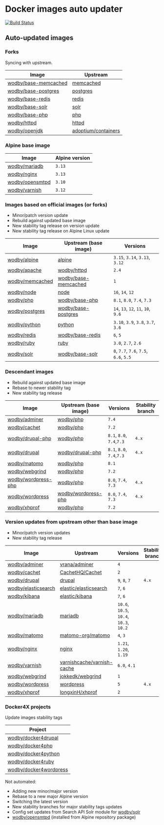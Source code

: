 # Docker images auto updater

[![Build Status](https://github.com/wodby/images/workflows/Update/badge.svg)](https://github.com/wodby/images/actions)

## Auto-updated images

### Forks

Syncing with upstream.

| Image                  | Upstream              |
|------------------------|-----------------------|
| [wodby/base-memcached] | [memcached]           |
| [wodby/base-postgres]  | [postgres]            |
| [wodby/base-redis]     | [redis]               |
| [wodby/base-solr]      | [solr]                |
| [wodby/base-php]       | [php]                 |
| [wodby/httpd]          | [httpd]               |
| [wodby/openjdk]        | [adoptium/containers] |

### Alpine base image

| Image             | Alpine version |
|-------------------|----------------|
| [wodby/mariadb]   | `3.13`         |
| [wodby/nginx]     | `3.13`         |
| [wodby/opensmtpd] | `3.10`         |
| [wodby/varnish]   | `3.12`         |

### Images based on official images (or forks)

- Minor/patch version update
- Rebuild against updated base image
- New stability tag release on version update
- New stability tag release on Alpine Linux update

| Image             | Upstream (base image)  | Versions                               |
|-------------------|------------------------|----------------------------------------|
| [wodby/alpine]    | [alpine]               | `3.15`, `3.14`, `3.13`, `3.12`         |
| [wodby/apache]    | [wodby/httpd]          | `2.4`                                  |
| [wodby/memcached] | [wodby/base-memcached] | `1`                                    |
| [wodby/node]      | [node]                 | `16`, `14`, `12`                       |
| [wodby/php]       | [wodby/base-php]       | `8.1`, `8.0`, `7.4`, `7.3`             |
| [wodby/postgres]  | [wodby/base-postgres]  | `14`, `13`, `12`, `11`, `10`, `9.6`    |
| [wodby/python]    | [python]               | `3.10`, `3.9`, `3.8`, `3.7`, `3.6`     |
| [wodby/redis]     | [wodby/base-redis]     | `6`, `5`                               |
| [wodby/ruby]      | [ruby]                 | `3.0`, `2.7`, `2.6`                    |
| [wodby/solr]      | [wodby/base-solr]      | `8`, `7.7`, `7.6`, `7.5`, `6.6`, `5.5` |

### Descendant images

- Rebuild against updated base image
- Rebase to newer stability tag
- New stability tag release

| Image                 | Upstream (base image) | Versions                  | Stability branch |
|-----------------------|-----------------------|---------------------------|------------------|
| [wodby/adminer]       | [wodby/php]           | `7.4`                     |                  |
| [wodby/cachet]        | [wodby/php]           | `7.2`                     |                  |
| [wodby/drupal-php]    | [wodby/php]           | `8.1`, `8.0`, `7.4`,`7.3` | `4.x`            |
| [wodby/drupal]        | [wodby/drupal-php]    | `8.1`, `8.0`, `7.4`,`7.3` | `4.x`            |
| [wodby/matomo]        | [wodby/php]           | `8.1`                     |                  |
| [wodby/webgrind]      | [wodby/php]           | `7.2`                     |                  |
| [wodby/wordpress-php] | [wodby/php]           | `8.0`, `7.4`, `7.3`       | `4.x`            |
| [wodby/wordpress]     | [wodby/wordpress-php] | `8.0`, `7.4`, `7.3`       | `4.x`            |
| [wodby/xhprof]        | [wodby/php]           | `7.2`                     |                  |

### Version updates from upstream other than base image

- Minor/patch version updates
- New stability tag release

| Image                 | Upstream                     | Versions                               | Stability branch |
|-----------------------|------------------------------|----------------------------------------|------------------|
| [wodby/adminer]       | [vrana/adminer]              | `4`                                    |                  |
| [wodby/cachet]        | [CachetHQ/Cachet]            | `2`                                    |                  |
| [wodby/drupal]        | [drupal]                     | `9`, `8`, `7`                          | `4.x`            |
| [wodby/elasticsearch] | [elastic/elasticsearch]      | `7`, `6`                               |                  |
| [wodby/kibana]        | [elastic/kibana]             | `7`, `6`                               |                  |
| [wodby/mariadb]       | [mariadb]                    | `10.6`, `10.5`, `10.4`, `10.3`, `10.2` |                  |
| [wodby/matomo]        | [matomo-org/matomo]          | `4`, `3`                               |                  |
| [wodby/nginx]         | [nginx]                      | `1.21`, `1.20`, `1.19`                 |                  |
| [wodby/varnish]       | [varnishcache/varnish-cache] | `6.0`, `4.1`                           |                  |
| [wodby/webgrind]      | [jokkedk/webgrind]           | `1`                                    |                  |
| [wodby/wordpress]     | [wordpress]                  | `5`                                    | `4.x`            |
| [wodby/xhprof]        | [longxinH/xhprof]            | `2`                                    |                  |

### Docker4X projects

Update images stability tags

| Project                  |
|--------------------------|
| [wodby/docker4drupal]    |
| [wodby/docker4php]       |
| [wodby/docker4python]    |
| [wodby/docker4ruby]      |
| [wodby/docker4wordpress] |

Not automated:

- Adding new minor/major version
- Rebase to a new major Alpine version
- Switching the latest version
- New stability branches for major stability tags updates
- Config set updates from Search API Solr module for [wodby/solr]
- [wodby/opensmtpd] (installed from Alpine repository package)

[adoptium/containers]: https://github.com/adoptium/containers

[alpine]: https://github.com/gliderlabs/docker-alpine

[CachetHQ/Cachet]: https://github.com/CachetHQ/Cachet

[drupal]: https://github.com/drupal/drupal

[elastic/elasticsearch]: https://github.com/elastic/elasticsearch

[elastic/kibana]: https://github.com/elastic/kibana

[httpd]: https://github.com/docker-library/httpd

[jokkedk/webgrind]: https://github.com/jokkedk/webgrind

[mariadb]: https://github.com/docker-library/mariadb

[matomo-org/matomo]: https://github.com/matomo-org/matomo

[memcached]: https://github.com/docker-library/memcached

[nginx]: https://github.com/docker-library/nginx

[node]: https://github.com/docker-library/node

[php]: https://github.com/docker-library/php

[postgres]: https://github.com/docker-library/postgres

[python]: https://github.com/docker-library/python

[redis]: https://github.com/docker-library/redis

[ruby]: https://github.com/docker-library/ruby

[solr]: https://github.com/docker-library/solr

[varnishcache/varnish-cache]: https://github.com/varnishcache/varnish-cache

[vrana/adminer]: https://github.com/vrana/adminer

[longxinH/xhprof]: https://github.com/longxinH/xhprof

[wodby/adminer]: https://github.com/wodby/adminer

[wodby/alpine]: https://github.com/wodby/alpine

[wodby/apache]: https://github.com/wodby/apache

[wodby/base-memcached]: https://github.com/wodby/base-memcached

[wodby/base-postgres]: https://github.com/wodby/base-postgres

[wodby/base-php]: https://github.com/wodby/base-php

[wodby/base-redis]: https://github.com/wodby/base-redis

[wodby/base-solr]: https://github.com/wodby/base-solr

[wodby/cachet]: https://github.com/wodby/cachet

[wodby/docker4drupal]: https://github.com/wodby/docker4drupal

[wodby/docker4php]: https://github.com/wodby/docker4php

[wodby/docker4python]: https://github.com/wodby/docker4python

[wodby/docker4ruby]: https://github.com/wodby/docker4ruby

[wodby/docker4wordpress]: https://github.com/wodby/docker4wordpress

[wodby/drupal-php]: https://github.com/wodby/drupal-php

[wodby/drupal]: https://github.com/wodby/drupal

[wodby/elasticsearch]: https://github.com/wodby/elasticsearch

[wodby/httpd]: https://github.com/wodby/httpd

[wodby/kibana]: https://github.com/wodby/kibana

[wodby/mariadb]: https://github.com/wodby/mariadb

[wodby/matomo]: https://github.com/wodby/matomo

[wodby/memcached]: https://github.com/wodby/memcached

[wodby/nginx]: https://github.com/wodby/nginx

[wodby/node]: https://github.com/wodby/node

[wodby/openjdk]: https://github.com/wodby/openjdk

[wodby/opensmtpd]: https://github.com/wodby/opensmtpd

[wodby/php]: https://github.com/wodby/php

[wodby/postgres]: https://github.com/wodby/postgres

[wodby/python]: https://github.com/wodby/python

[wodby/redis]: https://github.com/wodby/redis

[wodby/ruby]: https://github.com/wodby/ruby

[wodby/solr]: https://github.com/wodby/solr

[wodby/varnish]: https://github.com/wodby/varnish

[wodby/webgrind]: https://github.com/wodby/webgrind

[wodby/wordpress-php]: https://github.com/wodby/wordpress-php

[wodby/wordpress]: https://github.com/wodby/wordpress

[wodby/xhprof]: https://github.com/wodby/xhprof

[wordpress]: https://github.com/WordPress/WordPress

